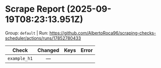 # Scrape Report (2025-09-19T08:23:13.951Z)

Group: `default`  |  Run: https://github.com/AlbertoRoca96/scraping-checks-scheduler/actions/runs/17852780433

| Check | Changed | Keys | Error |
|---|:---:|:--|:--|
| `example_h1` | — |  |  |
